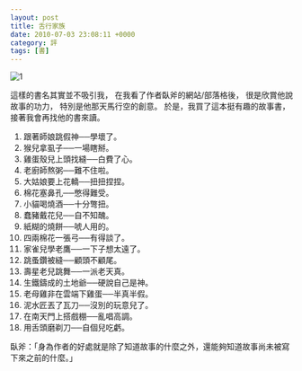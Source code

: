 ```yaml
---
layout: post
title: 舌行家族
date: 2010-07-03 23:08:11 +0000
category: 評
tags: [書]
---
```


![1](/blog/assets/images/2010/toungue.jpg)

這樣的書名其實並不吸引我，
在我看了作者臥斧的網站/部落格後，
很是欣賞他說故事的功力，
特別是他那天馬行空的創意。
於是，我買了這本挺有趣的故事書，
接著我會再找他的書來讀。

<!--more-->

1. 跟著師娘跳假神──學壞了。
2. 猴兒拿虱子──一場瞎掰。
3. 雞蛋殼兒上頭找縫──白費了心。
4. 老廚師熬粥──難不住啦。
5. 大姑娘要上花轎──扭扭捏捏。
6. 棉花塞鼻孔──憋得難受。
7. 小貓喝燒酒──十分彆扭。
8. 蠢豬戴花兒──自不知醜。
9. 紙糊的燒餅──唬人用的。
10. 四兩棉花一張弓──有得談了。
11. 家雀兒學老鷹──一下子想太遠了。
12. 跳蚤鑽被縫──顧頭不顧尾。
13. 壽星老兒跳舞──一派老天真。
14. 生鐵鑄成的土地爺──硬說自己是神。
15. 老母雞非在雲端下雞蛋──半真半假。
16. 泥水匠丟了瓦刀──沒別的玩意兒了。
17. 在南天門上搭戲棚──亂唱高調。
18. 用舌頭磨剃刀──自個兒吃虧。


臥斧：「身為作者的好處就是除了知道故事的什麼之外，還能夠知道故事尚未被寫下來之前的什麼。」
